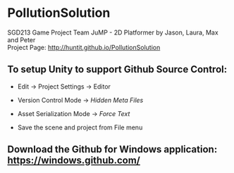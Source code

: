 # PollutionSolution
SGD213 Game Project Team JuMP - 2D Platformer by Jason, Laura, Max and Peter  
Project Page: <http://huntit.github.io/PollutionSolution>

## To setup Unity to support Github Source Control:
* Edit → Project Settings → Editor 

* Version Control Mode → *Hidden Meta Files* 
* Asset Serialization Mode → *Force Text*

* Save the scene and project from File menu

## Download the Github for Windows application: <https://windows.github.com/>
